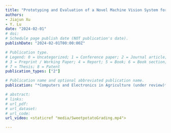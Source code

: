 ```yaml
---
title: "Prototyping and Evaluation of a Novel Machine Vision System for Real-time, Automated Quality Grading of Sweetpotatoes"
authors: 
- Jiajun Xu
- Y. Lu
date: "2024-02-01"
# doi: 
# Schedule page publish date (NOT publication's date).
publishDate: "2024-02-01T00:00:00Z"

# Publication type.
# Legend: 0 = Uncategorized; 1 = Conference paper; 2 = Journal article;
# 3 = Preprint / Working Paper; 4 = Report; 5 = Book; 6 = Book section;
# 7 = Thesis; 8 = Patent
publication_types: ["2"]

# Publication name and optional abbreviated publication name.
publication: "*Computers and Electronics in Agriculture (under review)*"

# abstract: 
# links: 
# url_pdf:
# url_dataset:
# url_code: 
url_video: <staticref "media/SweetpotatoGrading.mp4">

---
```

